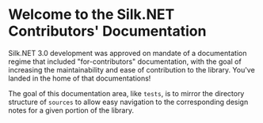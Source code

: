 # Welcome to the Silk.NET Contributors' Documentation

Silk.NET 3.0 development was approved on mandate of a documentation regime that included "for-contributors"
documentation, with the goal of increasing the maintainability and ease of contribution to the library. You've landed in
the home of that documentations!

The goal of this documentation area, like `tests`, is to mirror the directory structure of `sources` to allow easy
navigation to the corresponding design notes for a given portion of the library.
